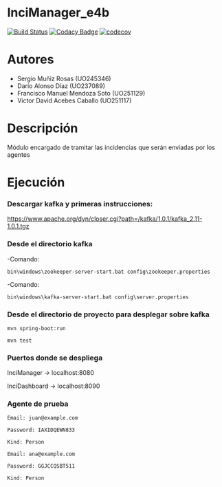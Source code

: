 

# InciManager_e4b

[![Build Status](https://travis-ci.org/Arquisoft/InciManager_e4b.svg?branch=master)](https://travis-ci.org/Arquisoft/InciManager_e4b)
[![Codacy Badge](https://api.codacy.com/project/badge/Grade/e680327c40a44a6b8378a8171066e341)](https://www.codacy.com/app/jelabra/InciManager_e4b?utm_source=github.com&utm_medium=referral&utm_content=Arquisoft/InciManager_e4b&utm_campaign=badger)
[![codecov](https://codecov.io/gh/Arquisoft/InciManager_e4b/branch/master/graph/badge.svg)](https://codecov.io/gh/Arquisoft/InciManager_e4b)

# Autores
- Sergio Muñiz Rosas (UO245346)
- Darío Alonso Díaz (UO237089)
- Francisco Manuel Mendoza Soto (UO251129)
- Victor David Acebes Caballo (UO251117)

# Descripción
Módulo encargado de tramitar las incidencias que serán enviadas por los agentes

# Ejecución

### Descargar kafka y primeras instrucciones:
https://www.apache.org/dyn/closer.cgi?path=/kafka/1.0.1/kafka_2.11-1.0.1.tgz 

### Desde el directorio kafka
-Comando: 
```
bin\windows\zookeeper-server-start.bat config\zookeeper.properties
```
-Comando: 
```
bin\windows\kafka-server-start.bat config\server.properties
```
### Desde el directorio de proyecto para desplegar sobre kafka
```
mvn spring-boot:run
```
```
mvn test
```
### Puertos donde se despliega
InciManager -> localhost:8080

InciDashboard -> localhost:8090

### Agente de prueba
```
Email: juan@example.com

Password: IAXIDQEWN833

Kind: Person

Email: ana@example.com  

Password: GGJCCQSBT511

Kind: Person
```
